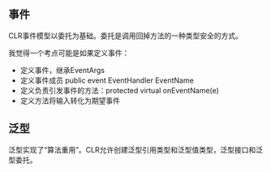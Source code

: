 ## 事件
CLR事件模型以委托为基础。委托是调用回掉方法的一种类型安全的方式。

我觉得一个考点可能是如果定义事件：
- 定义事件，继承EventArgs
- 定义事件成员 public event EventHandler<T> EventName
- 定义负责引发事件的方法：protected virtual onEventName(e)
- 定义方法将输入转化为期望事件

## 泛型
泛型实现了“算法重用”。CLR允许创建泛型引用类型和泛型值类型，泛型接口和泛型委托。